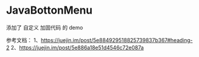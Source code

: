 # JavaBottonMenu
添加了 自定义 加固代码 的 demo

参考文档：
1、https://juejin.im/post/5e884929518825739837b367#heading-2
2、https://juejin.im/post/5e886a18e51d4546c72e087a

